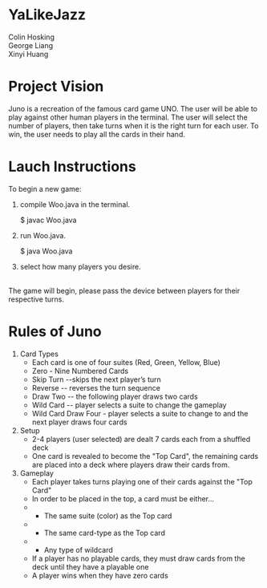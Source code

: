 # YaLikeJazz
Colin Hosking
<br>
George Liang
<br>
Xinyi Huang 

# Project Vision 
Juno is a recreation of the famous card game UNO. The user will be able to play against other human players in the terminal. The user will select the number of players, then take turns when it is the right turn for each user. To win, the user needs to play all the cards in their hand. 

# Lauch Instructions
To begin a new game: <br>
1) compile Woo.java in the terminal.

	$ javac Woo.java

2) run Woo.java.

	$ java Woo.java

3) select how many players you desire. <br>
<br>
The game will begin, please pass the device between players for their respective turns.

# Rules of Juno
1. Card Types
	* Each card is one of four suites (Red, Green, Yellow, Blue) 
	* Zero - Nine Numbered Cards 
	* Skip Turn --skips the next player’s turn
	* Reverse -- reverses the turn sequence 
	* Draw Two -- the following player draws two cards
	* Wild Card -- player selects a suite to change the gameplay
	* Wild Card Draw Four - player selects a suite to change to and the next player draws four cards 
2. Setup
	* 2-4 players (user selected) are dealt 7 cards each from a shuffled deck
	* One card is revealed to become the "Top Card", the remaining cards are placed into a deck where players draw their cards from.
3. Gameplay 
	* Each player takes turns playing one of their cards against the "Top Card"
	* In order to be placed in the top, a card must be either...
	* - The same suite (color) as the Top card
	* - The same card-type as the Top card
	* - Any type of wildcard
	* If a player has no playable cards, they must draw cards from the deck until they have a playable one
	* A player wins when they have zero cards
